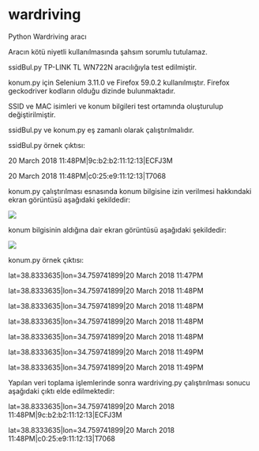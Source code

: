 # wardriving

Python Wardriving aracı

Aracın kötü niyetli kullanılmasında şahsım sorumlu tutulamaz.

ssidBul.py TP-LINK TL WN722N aracılığıyla test edilmiştir.

konum.py için Selenium 3.11.0 ve Firefox 59.0.2 kullanılmıştır. Firefox geckodriver kodların olduğu dizinde bulunmaktadır.

SSID ve MAC isimleri ve konum bilgileri test ortamında oluşturulup değiştirilmiştir.

ssidBul.py ve konum.py eş zamanlı olarak çalıştırılmalıdır.

ssidBul.py örnek çıktısı:

20 March 2018 11:48PM|9c:b2:b2:11:12:13|ECFJ3M

20 March 2018 11:48PM|c0:25:e9:11:12:13|T7068

konum.py çalıştırılması esnasında konum bilgisine izin verilmesi hakkındaki ekran görüntüsü aşağıdaki şekildedir:

<img src="https://github.com/anil-yelken/wardriving/blob/master/geody1.JPG">

konum bilgisinin aldığına dair ekran görüntüsü aşağıdaki şekildedir:

<img src="https://github.com/anil-yelken/wardriving/blob/master/geody2.JPG">

konum.py örnek çıktısı:

lat=38.8333635|lon=34.759741899|20 March 2018 11:47PM

lat=38.8333635|lon=34.759741899|20 March 2018 11:48PM

lat=38.8333635|lon=34.759741899|20 March 2018 11:48PM

lat=38.8333635|lon=34.759741899|20 March 2018 11:48PM

lat=38.8333635|lon=34.759741899|20 March 2018 11:48PM

lat=38.8333635|lon=34.759741899|20 March 2018 11:49PM

lat=38.8333635|lon=34.759741899|20 March 2018 11:49PM

Yapılan veri toplama işlemlerinde sonra  wardriving.py çalıştırılması sonucu aşağıdaki çıktı elde edilmektedir:

lat=38.8333635|lon=34.759741899|20 March 2018 11:48PM|9c:b2:b2:11:12:13|ECFJ3M

lat=38.8333635|lon=34.759741899|20 March 2018 11:48PM|c0:25:e9:11:12:13|T7068
